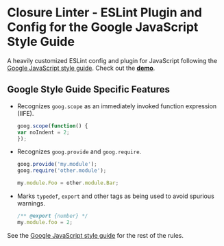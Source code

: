 # Closure Linter - ESLint Plugin and Config for the Google JavaScript Style Guide


A heavily customized ESLint config and plugin for JavaScript following
the
[Google JavaScript style guide](https://google.github.io/styleguide/jsguide.html).
Check out the [**demo**](https://jschaf.github.io/googlejs/).

## Google Style Guide Specific Features

- Recognizes `goog.scope` as an immediately invoked function expression (IIFE).

  ```javascript
  goog.scope(function() {
  var noIndent = 2;
  });
  ```
  
- Recognizes `goog.provide` and `goog.require`.

  ```javascript
  goog.provide('my.module');
  goog.require('other.module');
  
  my.module.Foo = other.module.Bar;
  ```

- Marks `typedef`, `export` and other tags as being used to avoid spurious
  warnings.

  ```javascript
  /** @export {number} */
  my.module.foo = 2;
  ```
  
See the
[Google JavaScript style guide](https://google.github.io/styleguide/jsguide.html) for
the rest of the rules.
